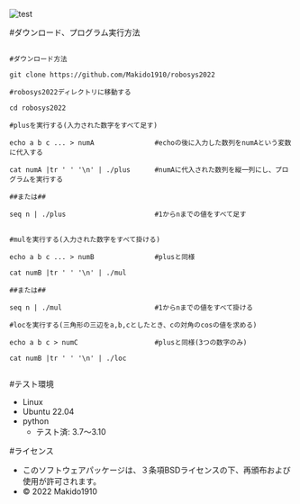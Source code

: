 ![test](https://github.com/Makido1910/robosys2022/actions/workflows/test.yml/badge.svg)

#ダウンロード、プログラム実行方法
```

#ダウンロード方法

git clone https://github.com/Makido1910/robosys2022

#robosys2022ディレクトリに移動する

cd robosys2022

#plusを実行する(入力された数字をすべて足す)

echo a b c ... > numA               #echoの後に入力した数列をnumAという変数に代入する

cat numA |tr ' ' '\n' | ./plus      #numAに代入された数列を縦一列にし、プログラムを実行する

##または##

seq n | ./plus                      #1からnまでの値をすべて足す


#mulを実行する(入力された数字をすべて掛ける)

echo a b c ... > numB               #plusと同様

cat numB |tr ' ' '\n' | ./mul

##または##

seq n | ./mul                       #1からnまでの値をすべて掛ける

#locを実行する(三角形の三辺をa,b,cとしたとき、cの対角のcosの値を求める)

echo a b c > numC                   #plusと同様(3つの数字のみ)

cat numB |tr ' ' '\n' | ./loc


```

#テスト環境
* Linux
* Ubuntu 22.04
* python
  * テスト済: 3.7～3.10

#ライセンス
* このソフトウェアパッケージは、３条項BSDライセンスの下、再頒布および使用が許可されます。
* © 2022 Makido1910
